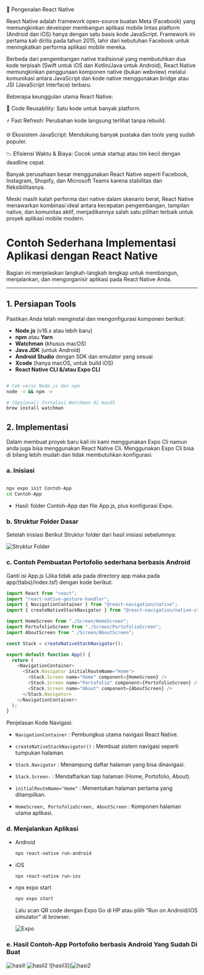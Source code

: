 📱 Pengenalan React Native

React Native adalah framework open-source buatan Meta (Facebook) yang memungkinkan developer membangun aplikasi mobile lintas platform (Android dan iOS) hanya dengan satu basis kode JavaScript. Framework ini pertama kali dirilis pada tahun 2015, lahir dari kebutuhan Facebook untuk meningkatkan performa aplikasi mobile mereka.

Berbeda dari pengembangan native tradisional yang membutuhkan dua kode terpisah (Swift untuk iOS dan Kotlin/Java untuk Android), React Native memungkinkan penggunaan komponen native (bukan webview) melalui komunikasi antara JavaScript dan kode native menggunakan bridge atau JSI (JavaScript Interface) terbaru.

Beberapa keunggulan utama React Native:

🔄 Code Reusability: Satu kode untuk banyak platform.

⚡ Fast Refresh: Perubahan kode langsung terlihat tanpa rebuild.

🌐 Ekosistem JavaScript: Mendukung banyak pustaka dan tools yang sudah populer.

📉 Efisiensi Waktu & Biaya: Cocok untuk startup atau tim kecil dengan deadline cepat.

Banyak perusahaan besar menggunakan React Native seperti Facebook, Instagram, Shopify, dan Microsoft Teams karena stabilitas dan fleksibilitasnya.

Meski masih kalah performa dari native dalam skenario berat, React Native menawarkan kombinasi ideal antara kecepatan pengembangan, tampilan native, dan komunitas aktif, menjadikannya salah satu pilihan terbaik untuk proyek aplikasi mobile modern.
# Contoh Sederhana Implementasi Aplikasi dengan React Native

Bagian ini menjelaskan langkah-langkah lengkap untuk membangun, menjalankan, dan mengorganisir aplikasi pada React Native Anda.

---

## 1. Persiapan Tools

Pastikan Anda telah menginstal dan mengonfigurasi komponen berikut:

- **Node.js** (v16.x atau lebih baru)  
- **npm** atau **Yarn**  
- **Watchman** (khusus macOS)  
- **Java JDK** (untuk Android)  
- **Android Studio** dengan SDK dan emulator yang sesuai  
- **Xcode** (hanya macOS, untuk build iOS)
- **React Native CLI &/atau Expo CLI**  

```bash

# Cek versi Node.js dan npm
node -v && npm -v

# (Opsional) Instalasi Watchman di macOS
brew install watchman
```

## 2. Implementasi

Dalam membuat proyek baru kali ini kami menggunakan Expo Cli namun anda juga bisa menggunakan React Native Cli. Menggunakan Expo Cli bisa di bilang lebih mudah dan tidak membutuhkan konfigurasi.

### a. Inisiasi 

```bash

npx expo init Contoh-App
cd Contoh-App
```
- Hasil: folder Contoh-App dan file App.js, plus konfigurasi Expo.

### b. Struktur Folder Dasar

Setelah inisiasi Berikut Struktur folder dari hasil inisiasi sebelumnya:

![Struktur Folder](https://github.com/corazonjordan/Project-Kelompok-2-React/blob/jordan--Pengenalan%26Impelementasi-React/Pengenalan%20React/Screenshot%202025-05-28%20222114.png)

### c. Contoh Pembuatan Portofolio sederhana berbasis Android 

Ganti isi App.js (Jika tidak ada pada directory app maka pada app/(tabs)/index.tsf) dengan kode berikut:

```javaScript
import React from "react";
import "react-native-gesture-handler";
import { NavigationContainer } from "@react-navigation/native";
import { createNativeStackNavigator } from "@react-navigation/native-stack";

import HomeScreen from "./Screen/HomeScreen";
import PortofolioScreen from "./Screen/PortofolioScreen";
import AboutScreen from "./Screen/AboutScreen";

const Stack = createNativeStackNavigator();

export default function App() {
  return (
    <NavigationContainer>
      <Stack.Navigator initialRouteName="Home">
        <Stack.Screen name="Home" component={HomeScreen} />
        <Stack.Screen name="Portofolio" component={PortofolioScreen} />
        <Stack.Screen name="About" component={AboutScreen} />
      </Stack.Navigator>
    </NavigationContainer>
  );
}

```
Penjelasan Kode Navigasi:

- `NavigationContainer` : Pembungkus utama navigasi React Native.

- `createNativeStackNavigator()` : Membuat sistem navigasi seperti tumpukan halaman.

- `Stack.Navigator` : Menampung daftar halaman yang bisa dinavigasi.

- `Stack.Screen-` : Mendaftarkan tiap halaman (Home, Portofolio, About).

- `initialRouteName="Home"` : Menentukan halaman pertama yang ditampilkan.

- `HomeScreen, PortofolioScreen, AboutScreen` : Komponen halaman utama aplikasi.

### d. Menjalankan Aplikasi 

- Android
  ```bash
  npx react-native run-android
  ```

- iOS
  ```bash
  npx react-native run-ios
  ```

- npx expo start
  ```bash
  npx expo start
  ```

  Lalu scan QR code dengan Expo Go di HP atau pilih “Run on Android/iOS simulator” di browser.
  
  ![Expo](https://github.com/corazonjordan/Project-Kelompok-2-React/blob/jordan--Pengenalan%26Impelementasi-React/Pengenalan%20React/Screenshot%202025-05-26%20225747.png)


### e. Hasil Contoh-App Portofolio berbasis Android Yang Sudah Di Buat

![hasill](https://github.com/corazonjordan/Project-Kelompok-2-React/blob/jordan--Pengenalan%26Impelementasi-React/Pengenalan%20React/hasil1jpg.jpg)
![hasil2](https://github.com/corazonjordan/Project-Kelompok-2-React/blob/jordan--Pengenalan%26Impelementasi-React/Pengenalan%20React/hasil3.jpg)
![hasil3](![hasi2](https://github.com/corazonjordan/Project-Kelompok-2-React/blob/jordan--Pengenalan%26Impelementasi-React/Pengenalan%20React/hasil3.jpg)










